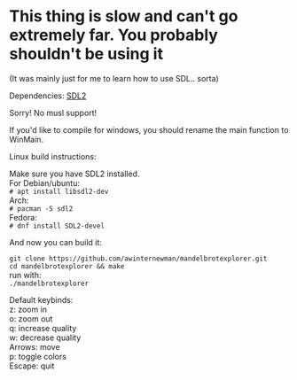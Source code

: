# This thing is slow and can't go extremely far. You probably shouldn't be using it
(It was mainly just for me to learn how to use SDL.. sorta)

Dependencies: [SDL2](https://github.com/libsdl-org/SDL/releases/)

Sorry! No musl support!

If you'd like to compile for windows, you should rename the main function to WinMain.

Linux build instructions:<br>

Make sure you have SDL2 installed.  
For Debian/ubuntu:  
`# apt install libsdl2-dev`  
Arch:  
`# pacman -S sdl2`  
Fedora:  
`# dnf install SDL2-devel`  


And now you can build it:  

`git clone https://github.com/awinternewman/mandelbrotexplorer.git`  
`cd mandelbrotexplorer && make`  
run with:  
`./mandelbrotexplorer`  

Default keybinds:<br>
z: zoom in  
o: zoom out  
q: increase quality  
w: decrease quality  
Arrows: move  
p: toggle colors  
Escape: quit  
